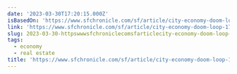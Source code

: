 ```yaml
---
date: '2023-03-30T17:20:15.000Z'
isBasedOn: 'https://www.sfchronicle.com/sf/article/city-economy-doom-loop-17846412.php'
link: 'https://www.sfchronicle.com/sf/article/city-economy-doom-loop-17846412.php'
slug: 2023-03-30-httpswwwsfchroniclecomsfarticlecity-economy-doom-loop-17846412php
tags:
  - economy
  - real estate
title: 'https://www.sfchronicle.com/sf/article/city-economy-doom-loop-17846412.php'
---
```



